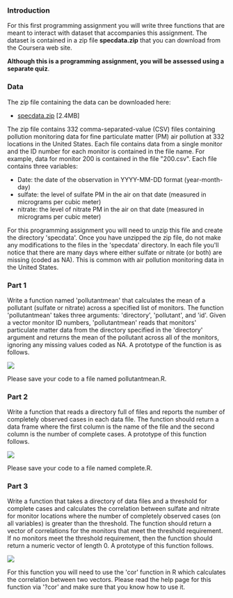 ### Introduction

For this first programming assignment you will write three functions that are meant to interact with dataset that accompanies this assignment. The dataset is contained in a zip file **specdata.zip** that you can download from the Coursera web site. 

**Although this is a programming assignment, you will be assessed using a separate quiz**.

### Data

The zip file containing the data can be downloaded here:

- [specdata.zip](https://d396qusza40orc.cloudfront.net/rprog%2Fdata%2Fspecdata.zip) [2.4MB]

The zip file contains 332 comma-separated-value (CSV) files containing pollution monitoring data for fine particulate matter (PM) air pollution at 332 locations in the United States. Each file contains data from a single monitor and the ID number for each monitor is contained in the file name. For example, data for monitor 200 is contained in the file "200.csv". Each file contains three variables:

- Date: the date of the observation in YYYY-MM-DD format (year-month-day)
- sulfate: the level of sulfate PM in the air on that date (measured in micrograms per cubic meter)
- nitrate: the level of nitrate PM in the air on that date (measured in micrograms per cubic meter)

For this programming assignment you will need to unzip this file and create the directory 'specdata'. Once you have unzipped the zip file, do not make any modifications to the files in the 'specdata' directory. In each file you'll notice that there are many days where either sulfate or nitrate (or both) are missing (coded as NA). This is common with air pollution monitoring data in the United States.

### Part 1

Write a function named 'pollutantmean' that calculates the mean of a pollutant (sulfate or nitrate) across a specified list of monitors. The function 'pollutantmean' takes three arguments: 'directory', 'pollutant', and 'id'. Given a vector monitor ID numbers, 'pollutantmean' reads that monitors' particulate matter data from the directory specified in the 'directory' argument and returns the mean of the pollutant across all of the monitors, ignoring any missing values coded as NA. A prototype of the function is as follows.

<div>
<img src="https://d3c33hcgiwev3.cloudfront.net/imageAssetProxy.v1/AniR5o00EeWk4wrqfRkIMQ_26d94fc4f878a8b60240f6fda6e17f6c_Screen-Shot-2015-11-17-at-9.03.29-AM.png?expiry=1644105600000&hmac=W8037NVZKph6r39f9kPXxC2W6CKn0gn-zkR8rq5sVQU">
</div>

Please save your code to a file named pollutantmean.R.

### Part 2

Write a function that reads a directory full of files and reports the number of completely observed cases in each data file. The function should return a data frame where the first column is the name of the file and the second column is the number of complete cases. A prototype of this function follows.

<div>
<img src="https://d3c33hcgiwev3.cloudfront.net/imageAssetProxy.v1/Jnt5oY00EeWisRLkE7o57Q_2713e281672695ec59b29f83ec95f7b1_Screen-Shot-2015-11-17-at-9.04.23-AM.png?expiry=1644105600000&hmac=3u94p8LNNv26n1EwPtsQKCL8vYL4nW-s-d4Kmc6-Qes">
</div>

Please save your code to a file named complete.R.

### Part 3

Write a function that takes a directory of data files and a threshold for complete cases and calculates the correlation between sulfate and nitrate for monitor locations where the number of completely observed cases (on all variables) is greater than the threshold. The function should return a vector of correlations for the monitors that meet the threshold requirement. If no monitors meet the threshold requirement, then the function should return a numeric vector of length 0. A prototype of this function follows.

<div>
<img src="https://d3c33hcgiwev3.cloudfront.net/imageAssetProxy.v1/OXaiR400EeWk4wrqfRkIMQ_dafbb49ef127335cf1f9468fcadbd4ee_Screen-Shot-2015-11-17-at-9.05.01-AM.png?expiry=1644105600000&hmac=6E6WpjkI6DuaJTvHC7Bu0zLi0nLXIqVromK0C0zLO9Y">
</div>

For this function you will need to use the 'cor' function in R which calculates the correlation between two vectors. Please read the help page for this function via '?cor' and make sure that you know how to use it.
